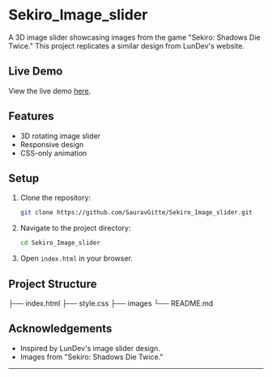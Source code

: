 # Sekiro_Image_slider

A 3D image slider showcasing images from the game "Sekiro: Shadows Die Twice." This project replicates a similar design from LunDev's website.

## Live Demo

View the live demo [here](https://sauravgitte.github.io/Sekiro_Image_slider/).

## Features

- 3D rotating image slider
- Responsive design
- CSS-only animation

## Setup

1. Clone the repository:
    ```bash
    git clone https://github.com/SauravGitte/Sekiro_Image_slider.git
    ```
2. Navigate to the project directory:
    ```bash
    cd Sekiro_Image_slider
    ```
3. Open `index.html` in your browser.

## Project Structure

├── index.html
├── style.css
├── images 
└── README.md


## Acknowledgements

- Inspired by LunDev's image slider design.
- Images from "Sekiro: Shadows Die Twice."

---
